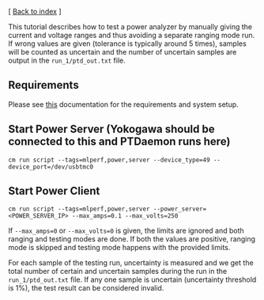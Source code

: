 [ [Back to index](../README.md) ]

This tutorial describes how to test a power analyzer by manually giving the current and voltage ranges and thus avoiding a separate ranging mode run. If wrong values are given (tolerance is typically around 5 times), samples will be counted as uncertain and the number of uncertain samples are output in the `run_1/ptd_out.txt` file. 

## Requirements
Please see [this](./mlperf-inference-power-measurement.md) documentation for the requirements and system setup.

## Start Power Server (Yokogawa should be connected to this and PTDaemon runs here)
```
cm run script --tags=mlperf,power,server --device_type=49 --device_port=/dev/usbtmc0
```

## Start Power Client
```
cm run script --tags=mlperf,power,server --power_server=<POWER_SERVER_IP> --max_amps=0.1 --max_volts=250
```

If `--max_amps=0` or `--max_volts=0` is given, the limits are ignored and both ranging and testing modes are done. If both the values are positive, ranging mode is skipped and testing mode happens with the provided limits. 

For each sample of the testing run, uncertainty is measured and we get the total number of certain and uncertain samples during the run in the `run_1/ptd_out.txt` file. If any one sample is uncertain (uncertainty threshold is 1%), the test result can be considered invalid. 
